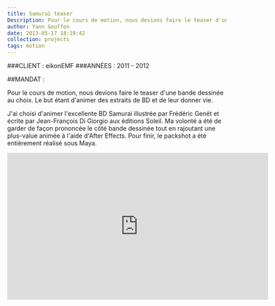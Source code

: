 ```yaml
---
title: Samuraï teaser
Description: Pour le cours de motion, nous devions faire le teaser d'une bande dessinée au choix.
author: Yann Gouffon
date: 2013-05-17 18:19:42
collection: projects
tags: motion
---
```


###CLIENT : eikonEMF
###ANNÉES : 2011 - 2012

##MANDAT :

Pour le cours de motion, nous devions faire le teaser d'une bande dessinée au choix. Le but étant d'animer des extraits de BD et de leur donner vie.

J'ai choisi d'animer l'excellente BD Samurai illustrée par Frédéric Genêt et écrite par Jean-François Di Giorgio aux éditions Soleil. Ma volonté a été de garder de façon prononcée le côté bande dessinée tout en rajoutant une plus-value animée à l'aide d'After Effects. Pour finir, le packshot a été entièrement réalisé sous Maya. 

<iframe width="601" height="338" frameborder="0" allowfullscreen="" mozallowfullscreen="" webkitallowfullscreen="" src="http://player.vimeo.com/video/37651949?title=0&amp;byline=0&amp;portrait=0&amp;color=2d95e3"></iframe>
